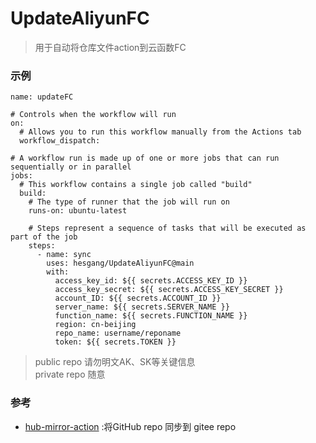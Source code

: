 # UpdateAliyunFC
> 用于自动将仓库文件action到云函数FC

### 示例
    name: updateFC

    # Controls when the workflow will run
    on:
      # Allows you to run this workflow manually from the Actions tab
      workflow_dispatch:

    # A workflow run is made up of one or more jobs that can run sequentially or in parallel
    jobs:
      # This workflow contains a single job called "build"
      build:
        # The type of runner that the job will run on
        runs-on: ubuntu-latest

        # Steps represent a sequence of tasks that will be executed as part of the job
        steps:
          - name: sync
            uses: hesgang/UpdateAliyunFC@main
            with:
              access_key_id: ${{ secrets.ACCESS_KEY_ID }}
              access_key_secret: ${{ secrets.ACCESS_KEY_SECRET }}
              account_ID: ${{ secrets.ACCOUNT_ID }}
              server_name: ${{ secrets.SERVER_NAME }}
              function_name: ${{ secrets.FUNCTION_NAME }}
              region: cn-beijing
              repo_name: username/reponame
              token: ${{ secrets.TOKEN }}

> public repo 请勿明文AK、SK等关键信息  
> private repo 随意

### 参考
- [hub-mirror-action](https://github.com/Yikun/hub-mirror-action) :将GitHub repo 同步到 gitee repo
